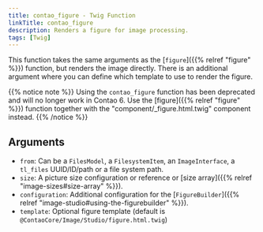 ```yaml
---
title: contao_figure - Twig Function
linkTitle: contao_figure
description: Renders a figure for image processing.
tags: [Twig]
---
```


This function takes the same arguments as the [`figure`]({{% relref "figure" %}}) function, but renders the image directly.
There is an additional argument where you can define which template to use to render the figure.

{{% notice note %}}
Using the `contao_figure` function has been deprecated and will no longer work in Contao 6. Use the 
[figure]({{% relref "figure" %}}) function together with the "component/_figure.html.twig" component instead.
{{% /notice %}}

## Arguments

* `from`: Can be a `FilesModel`, a `FilesystemItem`, an `ImageInterface`, a `tl_files` UUID/ID/path or a file system path.
* `size`: A picture size configuration or reference or [size array]({{% relref "image-sizes#size-array" %}}).
* `configuration`: Additional configuration for the [`FigureBuilder`]({{% relref "image-studio#using-the-figurebuilder" %}}).
* `template`: Optional figure template (default is `@ContaoCore/Image/Studio/figure.html.twig`)
